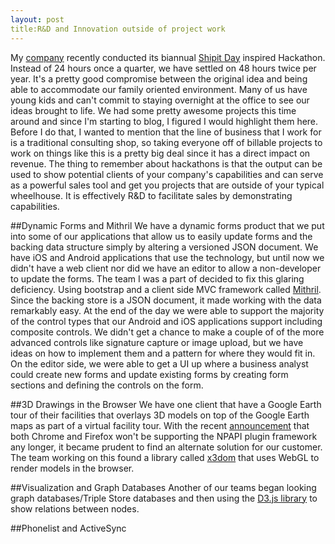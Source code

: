 ```yaml
---
layout: post
title:R&D and Innovation outside of project work
---
```


My [company](http://praesesbt.com/) recently conducted its biannual [Shipit Day](https://www.atlassian.com/company/about/shipit) inspired Hackathon.  Instead of 24 hours once a quarter, we have settled on 48 hours twice per year.  It's a pretty good compromise between the original idea and being able to accommodate our family oriented environment.  Many of us have young kids and can't commit to staying overnight at the office to see our ideas brought to life.  We had some pretty awesome projects this time around and since I'm starting to blog, I figured I would highlight them here.  Before I do that, I wanted to mention that the line of business that I work for is a traditional consulting shop, so taking everyone off of billable projects to work on things like this is a pretty big deal since it has a direct impact on revenue.  The thing to remember about hackathons is that the output can be used to show potential clients of your company's capabilities and can serve as a powerful sales tool and get you projects that are outside of your typical wheelhouse.  It is effectively R&D to facilitate sales by demonstrating capabilities.

##Dynamic Forms and Mithril
We have a dynamic forms product that we put into some of our applications that allow us to easily update forms and the backing data structure simply by altering a versioned JSON document.  We have iOS and Android applications that use the technology, but until now we didn't have a web client nor did we have an editor to allow a non-developer to update the forms.  The team I was a part of decided to fix this glaring deficiency.  Using bootstrap and a client side MVC framework called [Mithril](http://lhorie.github.io/mithril/).  Since the backing store is a JSON document, it made working with the data remarkably easy.  At the end of the day we were able to support the majority of the control types that our Android and iOS applications support including composite controls.  We didn't get a chance to make a couple of of the more advanced controls like signature capture or image upload, but we have ideas on how to implement them and a pattern for where they would fit in.  On the editor side, we were able to get a UI up where a business analyst could create new forms and update existing forms by creating form sections and defining the controls on the form.


##3D Drawings in the Browser
We have one client that have a Google Earth tour of their facilities that overlays 3D models on top of the Google Earth maps as part of a virtual facility tour.  With the recent [announcement](http://googlegeodevelopers.blogspot.com/2014/12/announcing-deprecation-of-google-earth.html) that both Chrome and Firefox won't be supporting the NPAPI plugin framework any longer, it became prudent to find an alternate solution for our customer.  The team working on this found a library called [x3dom](http://www.x3dom.org/) that uses WebGL to render models in the browser.  



##Visualization and Graph Databases
Another of our teams began looking graph databases/Triple Store databases and then using the [D3.js library](http://d3js.org/) to show relations between nodes.    


##Phonelist and ActiveSync 